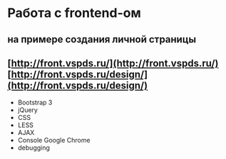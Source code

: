 # Работа с frontend-ом
на примере создания личной страницы
---
[http://front.vspds.ru/](http://front.vspds.ru/)
[http://front.vspds.ru/design/](http://front.vspds.ru/design/)
---
* Bootstrap 3
* jQuery
* CSS
* LESS
* AJAX
* Console Google Chrome
* debugging
